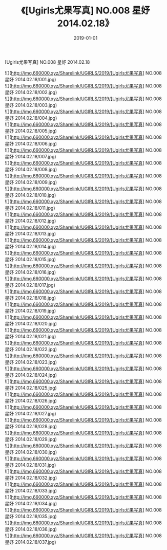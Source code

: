 ﻿---
layout: post
title:  《[Ugirls尤果写真] NO.008 星妤 2014.02.18》
date:   2019-01-01
img: http://img.660000.xyz/Sharelink/UGIRLS/2019/[Ugirls尤果写真] NO.008 星妤 2014.02.18/000.jpg
categories: [美女, 清纯, 唯美]
---

[Ugirls尤果写真] NO.008 星妤 2014.02.18

 ![](http://img.660000.xyz/Sharelink/UGIRLS/2019/[Ugirls尤果写真] NO.008 星妤 2014.02.18/001.jpg) <br>![](http://img.660000.xyz/Sharelink/UGIRLS/2019/[Ugirls尤果写真] NO.008 星妤 2014.02.18/002.jpg) <br>![](http://img.660000.xyz/Sharelink/UGIRLS/2019/[Ugirls尤果写真] NO.008 星妤 2014.02.18/003.jpg) <br>![](http://img.660000.xyz/Sharelink/UGIRLS/2019/[Ugirls尤果写真] NO.008 星妤 2014.02.18/004.jpg) <br>![](http://img.660000.xyz/Sharelink/UGIRLS/2019/[Ugirls尤果写真] NO.008 星妤 2014.02.18/005.jpg) <br>![](http://img.660000.xyz/Sharelink/UGIRLS/2019/[Ugirls尤果写真] NO.008 星妤 2014.02.18/006.jpg) <br>![](http://img.660000.xyz/Sharelink/UGIRLS/2019/[Ugirls尤果写真] NO.008 星妤 2014.02.18/007.jpg) <br>![](http://img.660000.xyz/Sharelink/UGIRLS/2019/[Ugirls尤果写真] NO.008 星妤 2014.02.18/008.jpg) <br>![](http://img.660000.xyz/Sharelink/UGIRLS/2019/[Ugirls尤果写真] NO.008 星妤 2014.02.18/009.jpg) <br>![](http://img.660000.xyz/Sharelink/UGIRLS/2019/[Ugirls尤果写真] NO.008 星妤 2014.02.18/010.jpg) <br>![](http://img.660000.xyz/Sharelink/UGIRLS/2019/[Ugirls尤果写真] NO.008 星妤 2014.02.18/011.jpg) <br>![](http://img.660000.xyz/Sharelink/UGIRLS/2019/[Ugirls尤果写真] NO.008 星妤 2014.02.18/012.jpg) <br>![](http://img.660000.xyz/Sharelink/UGIRLS/2019/[Ugirls尤果写真] NO.008 星妤 2014.02.18/013.jpg) <br>![](http://img.660000.xyz/Sharelink/UGIRLS/2019/[Ugirls尤果写真] NO.008 星妤 2014.02.18/014.jpg) <br>![](http://img.660000.xyz/Sharelink/UGIRLS/2019/[Ugirls尤果写真] NO.008 星妤 2014.02.18/015.jpg) <br>![](http://img.660000.xyz/Sharelink/UGIRLS/2019/[Ugirls尤果写真] NO.008 星妤 2014.02.18/016.jpg) <br>![](http://img.660000.xyz/Sharelink/UGIRLS/2019/[Ugirls尤果写真] NO.008 星妤 2014.02.18/017.jpg) <br>![](http://img.660000.xyz/Sharelink/UGIRLS/2019/[Ugirls尤果写真] NO.008 星妤 2014.02.18/018.jpg) <br>![](http://img.660000.xyz/Sharelink/UGIRLS/2019/[Ugirls尤果写真] NO.008 星妤 2014.02.18/019.jpg) <br>![](http://img.660000.xyz/Sharelink/UGIRLS/2019/[Ugirls尤果写真] NO.008 星妤 2014.02.18/020.jpg) <br>![](http://img.660000.xyz/Sharelink/UGIRLS/2019/[Ugirls尤果写真] NO.008 星妤 2014.02.18/021.jpg) <br>![](http://img.660000.xyz/Sharelink/UGIRLS/2019/[Ugirls尤果写真] NO.008 星妤 2014.02.18/022.jpg) <br>![](http://img.660000.xyz/Sharelink/UGIRLS/2019/[Ugirls尤果写真] NO.008 星妤 2014.02.18/023.jpg) <br>![](http://img.660000.xyz/Sharelink/UGIRLS/2019/[Ugirls尤果写真] NO.008 星妤 2014.02.18/024.jpg) <br>![](http://img.660000.xyz/Sharelink/UGIRLS/2019/[Ugirls尤果写真] NO.008 星妤 2014.02.18/025.jpg) <br>![](http://img.660000.xyz/Sharelink/UGIRLS/2019/[Ugirls尤果写真] NO.008 星妤 2014.02.18/026.jpg) <br>![](http://img.660000.xyz/Sharelink/UGIRLS/2019/[Ugirls尤果写真] NO.008 星妤 2014.02.18/027.jpg) <br>![](http://img.660000.xyz/Sharelink/UGIRLS/2019/[Ugirls尤果写真] NO.008 星妤 2014.02.18/028.jpg) <br>![](http://img.660000.xyz/Sharelink/UGIRLS/2019/[Ugirls尤果写真] NO.008 星妤 2014.02.18/029.jpg) <br>![](http://img.660000.xyz/Sharelink/UGIRLS/2019/[Ugirls尤果写真] NO.008 星妤 2014.02.18/030.jpg) <br>![](http://img.660000.xyz/Sharelink/UGIRLS/2019/[Ugirls尤果写真] NO.008 星妤 2014.02.18/031.jpg) <br>![](http://img.660000.xyz/Sharelink/UGIRLS/2019/[Ugirls尤果写真] NO.008 星妤 2014.02.18/032.jpg) <br>![](http://img.660000.xyz/Sharelink/UGIRLS/2019/[Ugirls尤果写真] NO.008 星妤 2014.02.18/033.jpg) <br>![](http://img.660000.xyz/Sharelink/UGIRLS/2019/[Ugirls尤果写真] NO.008 星妤 2014.02.18/034.jpg) <br>![](http://img.660000.xyz/Sharelink/UGIRLS/2019/[Ugirls尤果写真] NO.008 星妤 2014.02.18/035.jpg) <br>![](http://img.660000.xyz/Sharelink/UGIRLS/2019/[Ugirls尤果写真] NO.008 星妤 2014.02.18/036.jpg) <br>![](http://img.660000.xyz/Sharelink/UGIRLS/2019/[Ugirls尤果写真] NO.008 星妤 2014.02.18/037.jpg) <br>